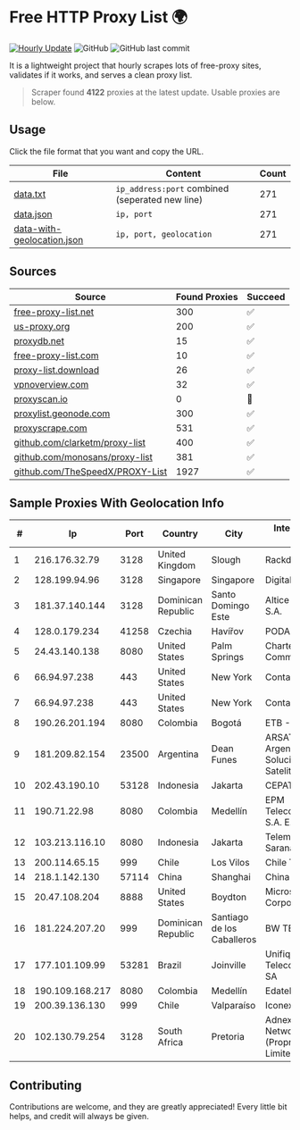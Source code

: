 
# Free HTTP Proxy List 🌍

[![Hourly Update](https://github.com/mertguvencli/http-proxy-list/actions/workflows/main.yml/badge.svg?branch=main)](https://github.com/mertguvencli/http-proxy-list/actions/workflows/main.yml)
![GitHub](https://img.shields.io/github/license/mertguvencli/http-proxy-list)
![GitHub last commit](https://img.shields.io/github/last-commit/mertguvencli/http-proxy-list)

It is a lightweight project that hourly scrapes lots of free-proxy sites, validates if it works, and serves a clean proxy list.


> Scraper found **4122** proxies at the latest update. Usable proxies are below.

## Usage

Click the file format that you want and copy the URL.


|File|Content|Count|
|----|-------|-----|
|[data.txt](https://raw.githubusercontent.com/mertguvencli/http-proxy-list/main/proxy-list/data.txt)|`ip_address:port` combined (seperated new line)|271|
|[data.json](https://raw.githubusercontent.com/mertguvencli/http-proxy-list/main/proxy-list/data.json)|`ip, port`|271|
|[data-with-geolocation.json](https://raw.githubusercontent.com/mertguvencli/http-proxy-list/main/proxy-list/data-with-geolocation.json)|`ip, port, geolocation`|271|

## Sources

|Source|Found Proxies|Succeed|
|------|-------------|-------|
|[free-proxy-list.net](https://free-proxy-list.net)|300|✅|
|[us-proxy.org](https://www.us-proxy.org)|200|✅|
|[proxydb.net](http://proxydb.net)|15|✅|
|[free-proxy-list.com](https://free-proxy-list.com/?page=&port=&type%5B%5D=http&type%5B%5D=https&up_time=0&search=Search)|10|✅|
|[proxy-list.download](https://www.proxy-list.download/HTTP)|26|✅|
|[vpnoverview.com](https://vpnoverview.com/privacy/anonymous-browsing/free-proxy-servers)|32|✅|
|[proxyscan.io](https://www.proxyscan.io)|0|🚫|
|[proxylist.geonode.com](https://proxylist.geonode.com/api/proxy-list?limit=300&page=1&sort_by=lastChecked&sort_type=desc&protocols=http,https)|300|✅|
|[proxyscrape.com](https://api.proxyscrape.com/v2/?request=displayproxies&protocol=http&timeout=10000&country=all&ssl=all&anonymity=all)|531|✅|
|[github.com/clarketm/proxy-list](https://raw.githubusercontent.com/clarketm/proxy-list/master/proxy-list-raw.txt)|400|✅|
|[github.com/monosans/proxy-list](https://raw.githubusercontent.com/monosans/proxy-list/main/proxies/http.txt)|381|✅|
|[github.com/TheSpeedX/PROXY-List](https://raw.githubusercontent.com/TheSpeedX/PROXY-List/master/http.txt)|1927|✅|


## Sample Proxies With Geolocation Info

|#|Ip|Port|Country|City|Internet Service Provider|
|-|--|----|-------|----|-------------------------|
|1|216.176.32.79|3128|United Kingdom|Slough|Rackdog, LLC|
|2|128.199.94.96|3128|Singapore|Singapore|DigitalOcean, LLC|
|3|181.37.140.144|3128|Dominican Republic|Santo Domingo Este|Altice Dominicana S.A.|
|4|128.0.179.234|41258|Czechia|Havířov|PODA a.s.|
|5|24.43.140.138|8080|United States|Palm Springs|Charter Communications|
|6|66.94.97.238|443|United States|New York|Contabo Inc.|
|7|66.94.97.238|443|United States|New York|Contabo Inc.|
|8|190.26.201.194|8080|Colombia|Bogotá|ETB - Colombia|
|9|181.209.82.154|23500|Argentina|Dean Funes|ARSAT - Empresa Argentina de Soluciones Satelitales S.A|
|10|202.43.190.10|53128|Indonesia|Jakarta|CEPATNET|
|11|190.71.22.98|8080|Colombia|Medellín|EPM Telecomunicaciones S.A. E.S.P.|
|12|103.213.116.10|8080|Indonesia|Jakarta|Telemedia Dinamika Sarana|
|13|200.114.65.15|999|Chile|Los Vilos|Chile TV Cable S.A.|
|14|218.1.142.130|57114|China|Shanghai|China Telecom|
|15|20.47.108.204|8888|United States|Boydton|Microsoft Corporation|
|16|181.224.207.20|999|Dominican Republic|Santiago de los Caballeros|BW TELECOM|
|17|177.101.109.99|53281|Brazil|Joinville|Unifique TelecomunicaÔÔes SA|
|18|190.109.168.217|8080|Colombia|Medellín|Edatel S.a. E.S.P|
|19|200.39.136.130|999|Chile|Valparaíso|Iconex SPA|
|20|102.130.79.254|3128|South Africa|Pretoria|Adnexus Celerity Networks (Proprietary) Limited|



## Contributing

Contributions are welcome, and they are greatly appreciated! Every
little bit helps, and credit will always be given.

